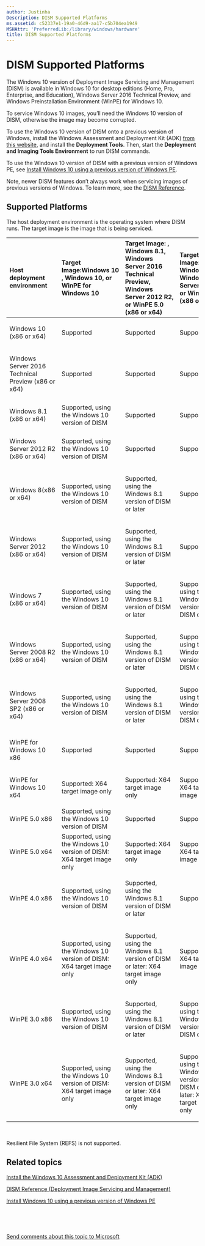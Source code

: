 ```yaml
---
author: Justinha
Description: DISM Supported Platforms
ms.assetid: c52337e1-19a0-46d9-aa17-c5b704ea1949
MSHAttr: 'PreferredLib:/library/windows/hardware'
title: DISM Supported Platforms
---
```


# DISM Supported Platforms


The Windows 10 version of Deployment Image Servicing and Management (DISM) is available in Windows 10 for desktop editions (Home, Pro, Enterprise, and Education), Windows Server 2016 Technical Preview, and Windows Preinstallation Environment (WinPE) for Windows 10.

To service Windows 10 images, you’ll need the Windows 10 version of DISM, otherwise the image may become corrupted.

To use the Windows 10 version of DISM onto a previous version of Windows, install the Windows Assessment and Deployment Kit (ADK) [from this website](http://go.microsoft.com/fwlink/p/?LinkId=526803), and install the **Deployment Tools**. Then, start the **Deployment and Imaging Tools Environment** to run DISM commands.

To use the Windows 10 version of DISM with a previous version of Windows PE, see [Install Windows 10 using a previous version of Windows PE](copy-dism-to-another-computer.md).

Note, newer DISM features don’t always work when servicing images of previous versions of Windows. To learn more, see the [DISM Reference](dism-reference--deployment-image-servicing-and-management.md).

## <span id="DTSP_DISM"></span><span id="dtsp_dism"></span>Supported Platforms


The host deployment environment is the operating system where DISM runs. The target image is the image that is being serviced.

<table>
<colgroup>
<col width="20%" />
<col width="20%" />
<col width="20%" />
<col width="20%" />
<col width="20%" />
</colgroup>
<thead>
<tr class="header">
<th align="left">Host deployment environment</th>
<th align="left">Target Image:Windows 10 , Windows 10, or WinPE for Windows 10</th>
<th align="left">Target Image: , Windows 8.1, Windows Server 2016 Technical Preview, Windows Server 2012 R2, or WinPE 5.0 (x86 or x64)</th>
<th align="left">Target Image: Windows 8, Windows Server 2012, or WinPE 4.0 (x86 or x64)</th>
<th align="left">Target Image: Windows 7, Windows Server 2008 R2, or WinPE 3.0 (x86 or x64)</th>
</tr>
</thead>
<tbody>
<tr class="odd">
<td align="left"><p>Windows 10 (x86 or x64)</p></td>
<td align="left">Supported</td>
<td align="left"><p>Supported</p></td>
<td align="left"><p>Supported</p></td>
<td align="left"><p>Supported</p></td>
</tr>
<tr class="even">
<td align="left"><p>Windows Server 2016 Technical Preview (x86 or x64)</p></td>
<td align="left">Supported</td>
<td align="left"><p>Supported</p></td>
<td align="left"><p>Supported</p></td>
<td align="left"><p>Supported</p></td>
</tr>
<tr class="odd">
<td align="left"><p>Windows 8.1 (x86 or x64)</p></td>
<td align="left">Supported, using the Windows 10 version of DISM</td>
<td align="left"><p>Supported</p></td>
<td align="left"><p>Supported</p></td>
<td align="left"><p>Supported</p></td>
</tr>
<tr class="even">
<td align="left"><p>Windows Server 2012 R2 (x86 or x64)</p></td>
<td align="left">Supported, using the Windows 10 version of DISM</td>
<td align="left"><p>Supported</p></td>
<td align="left"><p>Supported</p></td>
<td align="left"><p>Supported</p></td>
</tr>
<tr class="odd">
<td align="left"><p>Windows 8(x86 or x64)</p></td>
<td align="left">Supported, using the Windows 10 version of DISM</td>
<td align="left"><p>Supported, using the Windows 8.1 version of DISM or later</p></td>
<td align="left"><p>Supported</p></td>
<td align="left"><p>Supported</p></td>
</tr>
<tr class="even">
<td align="left"><p>Windows Server 2012 (x86 or x64)</p></td>
<td align="left">Supported, using the Windows 10 version of DISM</td>
<td align="left"><p>Supported, using the Windows 8.1 version of DISM or later</p></td>
<td align="left"><p>Supported</p></td>
<td align="left"><p>Supported</p></td>
</tr>
<tr class="odd">
<td align="left"><p>Windows 7 (x86 or x64)</p></td>
<td align="left">Supported, using the Windows 10 version of DISM</td>
<td align="left"><p>Supported, using the Windows 8.1 version of DISM or later</p></td>
<td align="left"><p>Supported, using the Windows 8 version of DISM or later</p></td>
<td align="left"><p>Supported</p></td>
</tr>
<tr class="even">
<td align="left"><p>Windows Server 2008 R2 (x86 or x64)</p></td>
<td align="left">Supported, using the Windows 10 version of DISM</td>
<td align="left"><p>Supported, using the Windows 8.1 version of DISM or later</p></td>
<td align="left"><p>Supported, using the Windows 8 version of DISM or later</p></td>
<td align="left"><p>Supported</p></td>
</tr>
<tr class="odd">
<td align="left"><p>Windows Server 2008 SP2 (x86 or x64)</p></td>
<td align="left">Supported, using the Windows 10 version of DISM</td>
<td align="left"><p>Supported, using the Windows 8.1 version of DISM or later</p></td>
<td align="left"><p>Supported, using the Windows 8 version of DISM or later</p></td>
<td align="left"><p>Supported</p></td>
</tr>
<tr class="even">
<td align="left"><p>WinPE for Windows 10 x86</p></td>
<td align="left">Supported</td>
<td align="left"><p>Supported</p></td>
<td align="left"><p>Supported</p></td>
<td align="left"><p>Supported</p></td>
</tr>
<tr class="odd">
<td align="left"><p>WinPE for Windows 10 x64</p></td>
<td align="left">Supported: X64 target image only</td>
<td align="left"><p>Supported: X64 target image only</p></td>
<td align="left"><p>Supported: X64 target image only</p></td>
<td align="left"><p>Supported: X64 target image only</p></td>
</tr>
<tr class="even">
<td align="left"><p>WinPE 5.0 x86</p></td>
<td align="left">Supported, using the Windows 10 version of DISM</td>
<td align="left"><p>Supported</p></td>
<td align="left"><p>Supported</p></td>
<td align="left"><p>Supported</p></td>
</tr>
<tr class="odd">
<td align="left"><p>WinPE 5.0 x64</p></td>
<td align="left">Supported, using the Windows 10 version of DISM: X64 target image only</td>
<td align="left"><p>Supported: X64 target image only</p></td>
<td align="left"><p>Supported: X64 target image only</p></td>
<td align="left"><p>Supported: X64 target image only</p></td>
</tr>
<tr class="even">
<td align="left"><p>WinPE 4.0 x86</p></td>
<td align="left">Supported, using the Windows 10 version of DISM</td>
<td align="left"><p>Supported, using the Windows 8.1 version of DISM or later</p></td>
<td align="left"><p>Supported</p></td>
<td align="left"><p>Supported</p></td>
</tr>
<tr class="odd">
<td align="left"><p>WinPE 4.0 x64</p></td>
<td align="left">Supported, using the Windows 10 version of DISM: X64 target image only</td>
<td align="left"><p>Supported, using the Windows 8.1 version of DISM or later: X64 target image only</p></td>
<td align="left"><p>Supported: X64 target image only</p></td>
<td align="left"><p>Supported: X64 target image only</p></td>
</tr>
<tr class="even">
<td align="left"><p>WinPE 3.0 x86</p></td>
<td align="left">Supported, using the Windows 10 version of DISM</td>
<td align="left"><p>Supported, using the Windows 8.1 version of DISM or later</p></td>
<td align="left"><p>Supported, using the Windows 8 version of DISM or later</p></td>
<td align="left"><p>Supported</p></td>
</tr>
<tr class="odd">
<td align="left"><p>WinPE 3.0 x64</p></td>
<td align="left">Supported, using the Windows 10 version of DISM: X64 target image only</td>
<td align="left"><p>Supported, using the Windows 8.1 version of DISM or later: X64 target image only</p></td>
<td align="left"><p>Supported, using the Windows 8 version of DISM or later: X64 target image only</p></td>
<td align="left"><p>Supported: X64 target image only</p></td>
</tr>
</tbody>
</table>

 

Resilient File System (REFS) is not supported.

## <span id="related_topics"></span>Related topics


[Install the Windows 10 Assessment and Deployment Kit (ADK)](http://go.microsoft.com/fwlink/p/?LinkId=526803)

[DISM Reference (Deployment Image Servicing and Management)](dism-reference--deployment-image-servicing-and-management.md)

[Install Windows 10 using a previous version of Windows PE](copy-dism-to-another-computer.md)

 

 

[Send comments about this topic to Microsoft](mailto:wsddocfb@microsoft.com?subject=Documentation%20feedback%20%5Bp_adk_online\p_adk_online%5D:%20DISM%20Supported%20Platforms%20%20RELEASE:%20%284/11/2016%29&body=%0A%0APRIVACY%20STATEMENT%0A%0AWe%20use%20your%20feedback%20to%20improve%20the%20documentation.%20We%20don't%20use%20your%20email%20address%20for%20any%20other%20purpose,%20and%20we'll%20remove%20your%20email%20address%20from%20our%20system%20after%20the%20issue%20that%20you're%20reporting%20is%20fixed.%20While%20we're%20working%20to%20fix%20this%20issue,%20we%20might%20send%20you%20an%20email%20message%20to%20ask%20for%20more%20info.%20Later,%20we%20might%20also%20send%20you%20an%20email%20message%20to%20let%20you%20know%20that%20we've%20addressed%20your%20feedback.%0A%0AFor%20more%20info%20about%20Microsoft's%20privacy%20policy,%20see%20http://privacy.microsoft.com/default.aspx. "Send comments about this topic to Microsoft")




